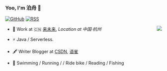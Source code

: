 ### Yoo, I'm 泊舟 👋

[![GitHub](https://img.shields.io/badge/dynamic/json?logo=github&label=GitHub&labelColor=495867&color=495867&query=%24.data.totalSubs&url=https%3A%2F%2Fapi.spencerwoo.com%2Fsubstats%2F%3Fsource%3Dgithub%26queryKey%3Dhayschan&style=flat-square)](https://github.com/Herbbbb)
[![RSS](https://img.shields.io/badge/dynamic/json?logo=rss&logoColor=white&label=RSS&labelColor=95B8D1&color=95B8D1&query=%24.data.totalSubs&url=https%3A%2F%2Fapi.spencerwoo.com%2Fsubstats%2F%3Fsource%3Dfeedly%257Cinoreader%257CfeedsPub%26queryKey%3Dhttps://haysc.tech/feed.xml&style=flat-square)](https://www.yuque.com/xiankanpengyouquandisitiaodongtai)

<img align="right" src="https://github-readme-stats.vercel.app/api?username=Herbbbb&show_icons=true&icon_color=CE1D2D&text_color=718096&bg_color=ffffff&hide_title=true" /> 

- 🍻 Work at 🇨🇳 [来未来](https://www.come-future.com/), _Location at 中国·杭州_

- ⚡ Java / Serverless.

- 🖋 Writer Blogger at [CSDN](https://blog.csdn.net/weixin_38964895), [语雀](https://www.yuque.com/xiankanpengyouquandisitiaodongtai)

- 🏃 Swimming / Running /  / Ride bike / Reading / Fishing
